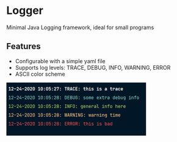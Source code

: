 # Logger

Minimal Java Logging framework, ideal for small programs

## Features

* Configurable with a simple yaml file
* Supports log levels: TRACE, DEBUG, INFO, WARNING, ERROR
* ASCII color scheme


![Sample Image](logger.png?raw=true "Logger In Action")
